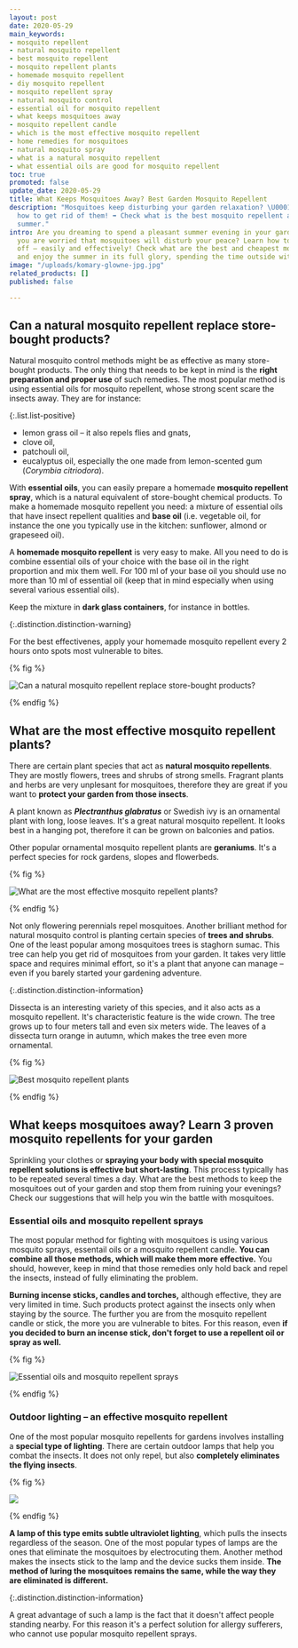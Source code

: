 ```yaml
---
layout: post
date: 2020-05-29
main_keywords:
- mosquito repellent
- natural mosquito repellent
- best mosquito repellent
- mosquito repellent plants
- homemade mosquito repellent
- diy mosquito repellent
- mosquito repellent spray
- natural mosquito control
- essential oil for mosquito repellent
- what keeps mosquitoes away
- mosquito repellent candle
- which is the most effective mosquito repellent
- home remedies for mosquitoes
- natural mosquito spray
- what is a natural mosquito repellent
- what essential oils are good for mosquito repellent
toc: true
promoted: false
update_date: 2020-05-29
title: What Keeps Mosquitoes Away? Best Garden Mosquito Repellent
description: "Mosquitoes keep disturbing your garden relaxation? \U0001F99F Learn
  how to get rid of them! ➡️ Check what is the best mosquito repellent and enjoy the
  summer."
intro: Are you dreaming to spend a pleasant summer evening in your garden? Perhaps
  you are worried that mosquitoes will disturb your peace? Learn how to fight them
  off – easily and effectively! Check what are the best and cheapest mosquito repellents
  and enjoy the summer in its full glory, spending the time outside without any limitations.
image: "/uploads/komary-glowne-jpg.jpg"
related_products: []
published: false

---
```

## Can a natural mosquito repellent replace store-bought products?

Natural mosquito control methods might be as effective as many store-bought products. The only thing that needs to be kept in mind is the **right preparation and proper use** of such remedies. The most popular method is using essential oils for mosquito repellent, whose strong scent scare the insects away. They are for instance:

{:.list.list-positive}

* lemon grass oil – it also repels flies and gnats,
* clove oil,
* patchouli oil,
* eucalyptus oil, especially the one made from lemon-scented gum (_Corymbia citriodora_).

With **essential oils**, you can easily prepare a homemade **mosquito repellent spray**, which is a natural equivalent of store-bought chemical products. To make a homemade mosquito repellent you need: a mixture of essential oils that have insect repellent qualities and **base oil** (i.e. vegetable oil, for instance the one you typically use in the kitchen: sunflower, almond or grapeseed oil).

A **homemade mosquito repellent** is very easy to make. All you need to do is combine essential oils of your choice with the base oil in the right proportion and mix them well. For 100 ml of your base oil you should use no more than 10 ml of essential oil (keep that in mind especially when using several various essential oils).

Keep the mixture in **dark glass containers**, for instance in bottles.

{:.distinction.distinction-warning}

For the best effectivenes, apply your homemade mosquito repellent every 2 hours onto spots most vulnerable to bites.

{% fig %}

![Can a natural mosquito repellent replace store-bought products?](/uploads/domowe-sposoby-na-komary.jpg "Can a natural mosquito repellent replace store-bought products?")

{% endfig %}

## What are the most effective mosquito repellent plants?

There are certain plant species that act as **natural mosquito repellents**. They are mostly flowers, trees and shrubs of strong smells. Fragrant plants and herbs are very unplesant for mosquitoes, therefore they are great if you want to **protect your garden from those insects**.

A plant known as **_Plectranthus glabratus_** or Swedish ivy is an ornamental plant with long, loose leaves. It's a great natural mosquito repellent. It looks best in a hanging pot, therefore it can be grown on balconies and patios.

Other popular ornamental mosquito repellent plants are **geraniums**. It's a perfect species for rock gardens, slopes and flowerbeds.

{% fig %}

![What are the most effective mosquito repellent plants?](/uploads/rosliny-odstraszajace-komary.jpg "What are the most effective mosquito repellent plants?")

{% endfig %}

Not only flowering perennials repel mosquitoes. Another brilliant method for natural mosquito control is planting certain species of **trees and shrubs**. One of the least popular among mosquitoes trees is staghorn sumac. This tree can help you get rid of mosquitoes from your garden. It takes very little space and requires minimal effort, so it's a plant that anyone can manage – even if you barely started your gardening adventure.

{:.distinction.distinction-information}

Dissecta is an interesting variety of this species, and it also acts as a mosquito repellent. It's characteristic feature is the wide crown. The tree grows up to four meters tall and even six meters wide. The leaves of a dissecta turn orange in autumn, which makes the tree even more ornamental.

{% fig %}

![Best mosquito repellent plants](/uploads/dissecta-przeciwko-komarom.jpg "Best mosquito repellent plants")

{% endfig %}

## What keeps mosquitoes away? Learn 3 proven mosquito repellents for your garden

Sprinkling your clothes or **spraying your body with special mosquito repellent solutions is effective but short-lasting**. This process typically has to be repeated several times a day. What are the best methods to keep the mosquitoes out of your garden and stop them from ruining your evenings? Check our suggestions that will help you win the battle with mosquitoes.

### Essential oils and mosquito repellent sprays

The most popular method for fighting with mosquitoes is using various mosquito sprays, essentail oils or a mosquito repellent candle. **You can combine all those methods, which will make them more effective.** You should, however, keep in mind that those remedies only hold back and repel the insects, instead of fully eliminating the problem.

**Burning incense sticks, candles and torches,** although effective, they are very limited in time. Such products protect against the insects only when staying by the source. The further you are from the mosquito repellent candle or stick, the more you are vulnerable to bites. For this reason, even **if you decided to burn an incense stick, don't forget to use a repellent oil or spray as well.**

{% fig %}

![Essential oils and mosquito repellent sprays](/uploads/kadzidlo-na-komary.jpg "Essential oils and mosquito repellent sprays")

{% endfig %}

### Outdoor lighting – an effective mosquito repellent

One of the most popular mosquito repellents for gardens involves installing a **special type of lighting**. There are certain outdoor lamps that help you combat the insects. It does not only repel, but also **completely eliminates the flying insects**.

{% fig %}

![](/uploads/skuteczne-sposoby-na-komary.jpg)

{% endfig %}

**A lamp of this type emits subtle ultraviolet lighting**, which pulls the insects regardless of the season. One of the most popular types of lamps are the ones that eliminate the mosquitoes by electrocuting them. Another method makes the insects stick to the lamp and the device sucks them inside. **The method of luring the mosquitoes remains the same, while the way they are eliminated is different.**

{:.distinction.distinction-information}

A great advantage of such a lamp is the fact that it doesn't affect people standing nearby. For this reason it's a perfect solution for allergy sufferers, who cannot use popular mosquito repellent sprays.

## 